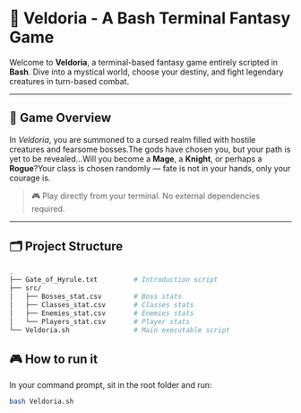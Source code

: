 # 🌌 Veldoria - A Bash Terminal Fantasy Game

Welcome to **Veldoria**, a terminal-based fantasy game entirely scripted in **Bash**.
Dive into a mystical world, choose your destiny, and fight legendary creatures in turn-based combat.

---

## 📜 Game Overview

In *Veldoria*, you are summoned to a cursed realm filled with hostile creatures and fearsome bosses.The gods have chosen you, but your path is yet to be revealed...Will you become a **Mage**, a **Knight**, or perhaps a **Rogue**?Your class is chosen randomly — fate is not in your hands, only your courage is.

> 🎮 Play directly from your terminal. No external dependencies required.

---

## 🗂️ Project Structure

```bash
.
├── Gate_of_Hyrule.txt         # Introduction script
├── src/
│   ├── Bosses_stat.csv        # Boss stats
│   ├── Classes_stat.csv       # Classes stats
│   ├── Enemies_stat.csv       # Enemies stats
│   └── Players_stat.csv       # Player stats
└── Veldoria.sh                # Main executable script
```

## 🎮 How to run it

In your command prompt, sit in the root folder and run:

```bash
bash Veldoria.sh
```
